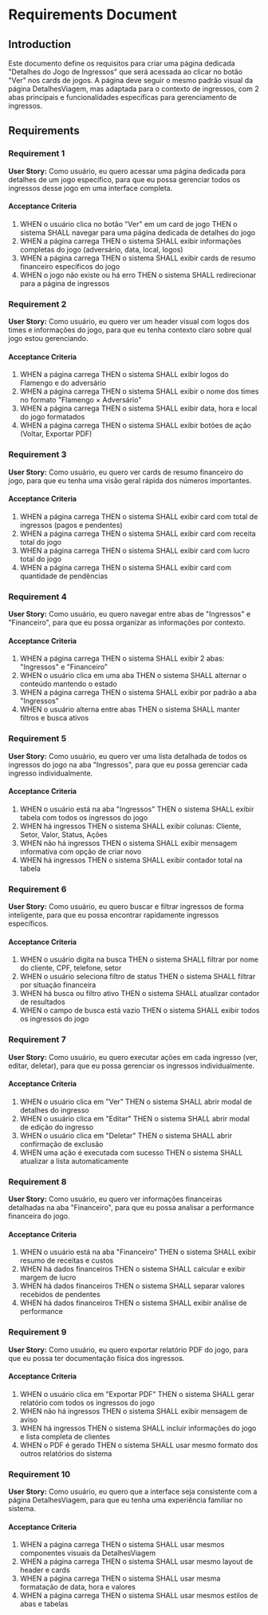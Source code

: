 # Requirements Document

## Introduction

Este documento define os requisitos para criar uma página dedicada "Detalhes do Jogo de Ingressos" que será acessada ao clicar no botão "Ver" nos cards de jogos. A página deve seguir o mesmo padrão visual da página DetalhesViagem, mas adaptada para o contexto de ingressos, com 2 abas principais e funcionalidades específicas para gerenciamento de ingressos.

## Requirements

### Requirement 1

**User Story:** Como usuário, eu quero acessar uma página dedicada para detalhes de um jogo específico, para que eu possa gerenciar todos os ingressos desse jogo em uma interface completa.

#### Acceptance Criteria

1. WHEN o usuário clica no botão "Ver" em um card de jogo THEN o sistema SHALL navegar para uma página dedicada de detalhes do jogo
2. WHEN a página carrega THEN o sistema SHALL exibir informações completas do jogo (adversário, data, local, logos)
3. WHEN a página carrega THEN o sistema SHALL exibir cards de resumo financeiro específicos do jogo
4. WHEN o jogo não existe ou há erro THEN o sistema SHALL redirecionar para a página de ingressos

### Requirement 2

**User Story:** Como usuário, eu quero ver um header visual com logos dos times e informações do jogo, para que eu tenha contexto claro sobre qual jogo estou gerenciando.

#### Acceptance Criteria

1. WHEN a página carrega THEN o sistema SHALL exibir logos do Flamengo e do adversário
2. WHEN a página carrega THEN o sistema SHALL exibir o nome dos times no formato "Flamengo × Adversário"
3. WHEN a página carrega THEN o sistema SHALL exibir data, hora e local do jogo formatados
4. WHEN a página carrega THEN o sistema SHALL exibir botões de ação (Voltar, Exportar PDF)

### Requirement 3

**User Story:** Como usuário, eu quero ver cards de resumo financeiro do jogo, para que eu tenha uma visão geral rápida dos números importantes.

#### Acceptance Criteria

1. WHEN a página carrega THEN o sistema SHALL exibir card com total de ingressos (pagos e pendentes)
2. WHEN a página carrega THEN o sistema SHALL exibir card com receita total do jogo
3. WHEN a página carrega THEN o sistema SHALL exibir card com lucro total do jogo
4. WHEN a página carrega THEN o sistema SHALL exibir card com quantidade de pendências

### Requirement 4

**User Story:** Como usuário, eu quero navegar entre abas de "Ingressos" e "Financeiro", para que eu possa organizar as informações por contexto.

#### Acceptance Criteria

1. WHEN a página carrega THEN o sistema SHALL exibir 2 abas: "Ingressos" e "Financeiro"
2. WHEN o usuário clica em uma aba THEN o sistema SHALL alternar o conteúdo mantendo o estado
3. WHEN a página carrega THEN o sistema SHALL exibir por padrão a aba "Ingressos"
4. WHEN o usuário alterna entre abas THEN o sistema SHALL manter filtros e busca ativos

### Requirement 5

**User Story:** Como usuário, eu quero ver uma lista detalhada de todos os ingressos do jogo na aba "Ingressos", para que eu possa gerenciar cada ingresso individualmente.

#### Acceptance Criteria

1. WHEN o usuário está na aba "Ingressos" THEN o sistema SHALL exibir tabela com todos os ingressos do jogo
2. WHEN há ingressos THEN o sistema SHALL exibir colunas: Cliente, Setor, Valor, Status, Ações
3. WHEN não há ingressos THEN o sistema SHALL exibir mensagem informativa com opção de criar novo
4. WHEN há ingressos THEN o sistema SHALL exibir contador total na tabela

### Requirement 6

**User Story:** Como usuário, eu quero buscar e filtrar ingressos de forma inteligente, para que eu possa encontrar rapidamente ingressos específicos.

#### Acceptance Criteria

1. WHEN o usuário digita na busca THEN o sistema SHALL filtrar por nome do cliente, CPF, telefone, setor
2. WHEN o usuário seleciona filtro de status THEN o sistema SHALL filtrar por situação financeira
3. WHEN há busca ou filtro ativo THEN o sistema SHALL atualizar contador de resultados
4. WHEN o campo de busca está vazio THEN o sistema SHALL exibir todos os ingressos do jogo

### Requirement 7

**User Story:** Como usuário, eu quero executar ações em cada ingresso (ver, editar, deletar), para que eu possa gerenciar os ingressos individualmente.

#### Acceptance Criteria

1. WHEN o usuário clica em "Ver" THEN o sistema SHALL abrir modal de detalhes do ingresso
2. WHEN o usuário clica em "Editar" THEN o sistema SHALL abrir modal de edição do ingresso
3. WHEN o usuário clica em "Deletar" THEN o sistema SHALL abrir confirmação de exclusão
4. WHEN uma ação é executada com sucesso THEN o sistema SHALL atualizar a lista automaticamente

### Requirement 8

**User Story:** Como usuário, eu quero ver informações financeiras detalhadas na aba "Financeiro", para que eu possa analisar a performance financeira do jogo.

#### Acceptance Criteria

1. WHEN o usuário está na aba "Financeiro" THEN o sistema SHALL exibir resumo de receitas e custos
2. WHEN há dados financeiros THEN o sistema SHALL calcular e exibir margem de lucro
3. WHEN há dados financeiros THEN o sistema SHALL separar valores recebidos de pendentes
4. WHEN há dados financeiros THEN o sistema SHALL exibir análise de performance

### Requirement 9

**User Story:** Como usuário, eu quero exportar relatório PDF do jogo, para que eu possa ter documentação física dos ingressos.

#### Acceptance Criteria

1. WHEN o usuário clica em "Exportar PDF" THEN o sistema SHALL gerar relatório com todos os ingressos do jogo
2. WHEN não há ingressos THEN o sistema SHALL exibir mensagem de aviso
3. WHEN há ingressos THEN o sistema SHALL incluir informações do jogo e lista completa de clientes
4. WHEN o PDF é gerado THEN o sistema SHALL usar mesmo formato dos outros relatórios do sistema

### Requirement 10

**User Story:** Como usuário, eu quero que a interface seja consistente com a página DetalhesViagem, para que eu tenha uma experiência familiar no sistema.

#### Acceptance Criteria

1. WHEN a página carrega THEN o sistema SHALL usar mesmos componentes visuais da DetalhesViagem
2. WHEN a página carrega THEN o sistema SHALL usar mesmo layout de header e cards
3. WHEN a página carrega THEN o sistema SHALL usar mesma formatação de data, hora e valores
4. WHEN a página carrega THEN o sistema SHALL usar mesmos estilos de abas e tabelas
